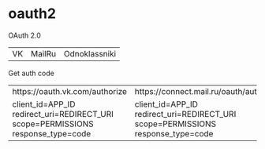 oauth2
======

OAuth 2.0

<table>
<tr>
<td>VK</td>
<td>MailRu</td>
<td>Odnoklassniki</td>
</tr>
</table>

Get auth code

<table>
<tr>
<td>https://oauth.vk.com/authorize</td>
<td>https://connect.mail.ru/oauth/authorize</td>
<td>http://www.odnoklassniki.ru/oauth/authorize</td>
</tr>
<tr>
<td>
client_id=APP_ID
redirect_uri=REDIRECT_URI
scope=PERMISSIONS
response_type=code
</td>
<td>
client_id=APP_ID
redirect_uri=REDIRECT_URI
scope=PERMISSIONS
response_type=code
</td>
<td>
- client_id=APP_ID
- redirect_uri=REDIRECT_URI
- scope=PERMISSIONS
- response_type=code
- v=API_VERSION 
</td>
</table>
